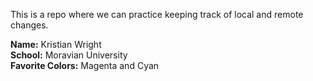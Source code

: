 This is a repo where we can practice keeping track of local and remote 
changes.

**Name:** Kristian Wright  
**School:** Moravian University  
**Favorite Colors:** Magenta and Cyan
